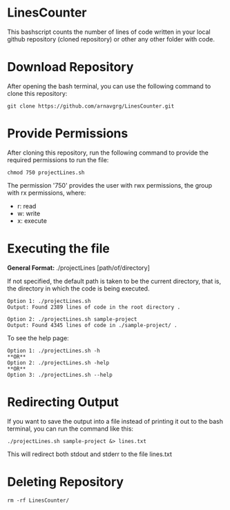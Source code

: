 # LinesCounter
This bashscript counts the number of lines of code written in your 
local github repository (cloned repository) or other any other folder
with code. 

# Download Repository

After opening the bash terminal, you can use the following command
to clone this repository:

``` git clone https://github.com/arnavgrg/LinesCounter.git ```

# Provide Permissions 
After cloning this repository, run the following command to provide 
the required permissions to run the file: 

```chmod 750 projectLines.sh```

The permission '750' provides the user with rwx permissions,
the group with rx permissions, where:

- r: read
- w: write
- x: execute

# Executing the file

**General Format:** ./projectLines [path/of/directory]

If not specified, the default path is taken to be the current directory, 
that is, the directory in which the code is being executed. 

```
Option 1: ./projectLines.sh
Output: Found 2389 lines of code in the root directory .
```

```
Option 2: ./projectLines.sh sample-project
Output: Found 4345 lines of code in ./sample-project/ .
```

To see the help page:
```
Option 1: ./projectLines.sh -h
**OR**
Option 2: ./projectLines.sh -help
**OR**
Option 3: ./projectLines.sh --help
```

# Redirecting Output

If you want to save the output into a file instead of printing 
it out to the bash terminal, you can run the command like this:

```./projectLines.sh sample-project &> lines.txt```

This will redirect both stdout and stderr to the file lines.txt

# Deleting Repository

```rm -rf LinesCounter/```
